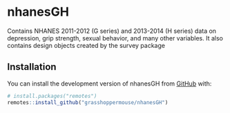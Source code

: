 
# nhanesGH

<!-- badges: start -->
<!-- badges: end -->

Contains NHANES 2011-2012 (G series) and 2013-2014 (H series) data on depression, grip strength, sexual behavior, and many other variables. It also contains design objects created by the survey package

## Installation

You can install the development version of nhanesGH from [GitHub](https://github.com/) with:

``` r
# install.packages("remotes")
remotes::install_github("grasshoppermouse/nhanesGH")
```

